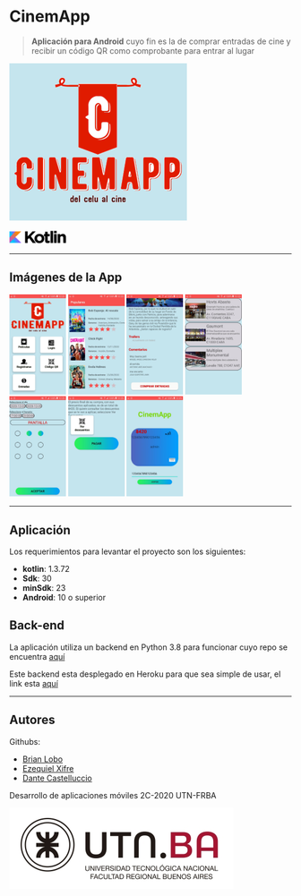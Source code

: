 # CinemApp

> **Aplicación para Android** cuyo fin es la de comprar entradas de cine y recibir un código QR como comprobante para entrar al lugar

![1](img/cinemap_logo.png)

<img src="img/kotlin.png" width="20%">

---

## Imágenes de la App

<img src="img/app/menu.jpeg" width="20%"> <img src="img/app/peliculas.jpeg" width="20%"> <img src="img/app/detalle.jpeg" width="20%"> <img src="img/app/cines.jpeg" width="20%">
<img src="img/app/butacas.jpeg" width="20%"> <img src="img/app/descuentos.jpeg" width="20%"> <img src="img/app/tarjeta.jpeg" width="20%">

---

## Aplicación

Los requerimientos para levantar el proyecto son los siguientes:

* **kotlin**: 1.3.72
* **Sdk**: 30
* **minSdk**: 23
* **Android**: 10 o superior

## Back-end

La aplicación utiliza un backend en Python 3.8 para funcionar cuyo repo se encuentra [aquí](https://github.com/brianwolf/utn-2020-2c-desa-mobile)

Este backend esta desplegado en Heroku para que sea simple de usar, el link esta [aquí](https://utn-2020-2c-desa-mobile.herokuapp.com/)

---

## Autores

Githubs:

* [Brian Lobo](https://github.com/brianwolf)
* [Ezequiel Xifre](https://github.com/e-xifre)
* [Dante Castelluccio](https://github.com/DanteCaste)

Desarrollo de aplicaciones móviles 2C-2020 UTN-FRBA

![1](img/utn.jpg)
